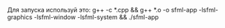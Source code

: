 Для запуска используй это:
g++ -c *.cpp && g++ *.o -o sfml-app -lsfml-graphics -lsfml-window -lsfml-system && ./sfml-app
